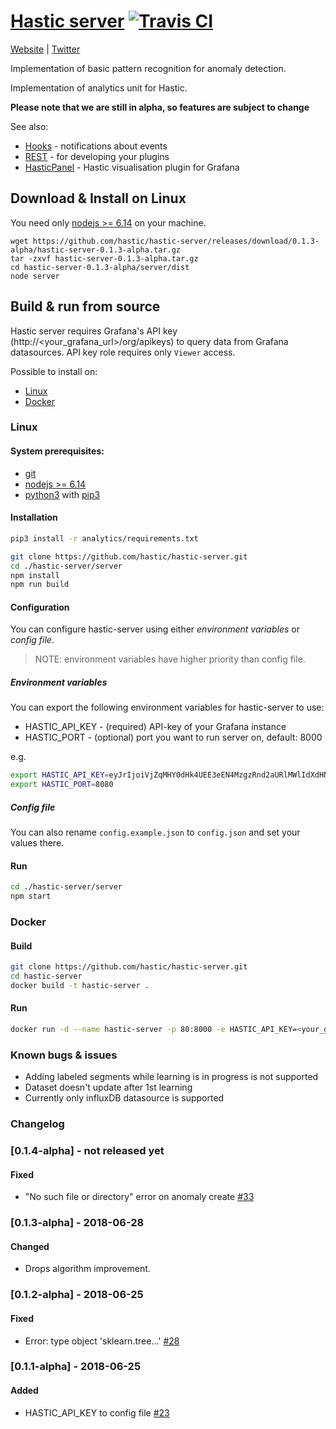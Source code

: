 [Hastic server](https://hastic.io) [![Travis CI](https://travis-ci.org/hastic/hastic-server.svg?branch=master)](https://travis-ci.org/hastic/hastic-server) 
================
[Website](https://hastic.io) |
[Twitter](https://twitter.com/hasticio)

Implementation of basic pattern recognition for anomaly detection.

Implementation of analytics unit for Hastic.

**Please note that we are still in alpha, so features are subject to change**

See also:
* [Hooks](https://github.com/hastic/hastic-server/blob/master/HOOKS.md) - notifications about events
* [REST](REST.md) - for developing your plugins
* [HasticPanel](https://github.com/hastic/hastic-grafana-graph-panel) - Hastic visualisation plugin for Grafana

## Download & Install on Linux

You need only [nodejs >= 6.14](https://nodejs.org/en/download/) on your machine.

```
wget https://github.com/hastic/hastic-server/releases/download/0.1.3-alpha/hastic-server-0.1.3-alpha.tar.gz
tar -zxvf hastic-server-0.1.3-alpha.tar.gz
cd hastic-server-0.1.3-alpha/server/dist
node server
```

## Build & run from source 

Hastic server requires Grafana's API key (http://<your_grafana_url>/org/apikeys) to query data from Grafana datasources.
API key role requires only `Viewer` access. 

Possible to install on:

* [Linux](#linux)
* [Docker](#docker)

### Linux

#### System prerequisites:

* [git](https://git-scm.com/download/linux)
* [nodejs >= 6.14](https://nodejs.org/en/download/package-manager/#debian-and-ubuntu-based-linux-distributions)
* [python3](https://www.python.org/downloads/) with [pip3](https://packaging.python.org/guides/installing-using-linux-tools/#installing-pip-setuptools-wheel-with-linux-package-managers)

#### Installation
```bash
pip3 install -r analytics/requirements.txt

git clone https://github.com/hastic/hastic-server.git
cd ./hastic-server/server
npm install 
npm run build
```

#### Configuration

You can configure hastic-server using either *environment variables* or *config file*.

> NOTE: environment variables have higher priority than config file.

##### Environment variables
You can export the following environment variables for hastic-server to use:
- HASTIC_API_KEY - (required) API-key of your Grafana instance
- HASTIC_PORT - (optional) port you want to run server on, default: 8000

e.g.
```bash
export HASTIC_API_KEY=eyJrIjoiVjZqMHY0dHk4UEE3eEN4MzgzRnd2aURlMWlIdXdHNW4iLCJuIjoiaGFzdGljIiwiaWQiOjF9
export HASTIC_PORT=8080
```

##### Config file
You can also rename `config.example.json` to `config.json` and set your values there.

#### Run
```bash
cd ./hastic-server/server
npm start
```

### Docker

#### Build 
```bash
git clone https://github.com/hastic/hastic-server.git
cd hastic-server
docker build -t hastic-server .
```

#### Run
```bash
docker run -d --name hastic-server -p 80:8000 -e HASTIC_API_KEY=<your_grafana_api_key> hastic-server
```

### Known bugs & issues

- Adding labeled segments while learning is in progress is not supported
- Dataset doesn't update after 1st learning
- Currently only influxDB datasource is supported

### Changelog

### [0.1.4-alpha] - not released yet
#### Fixed
- "No such file or directory" error on anomaly create [#33](https://github.com/hastic/hastic-server/issues/33)

### [0.1.3-alpha] - 2018-06-28
#### Changed
- Drops algorithm improvement.

### [0.1.2-alpha] - 2018-06-25
#### Fixed
- Error: type object 'sklearn.tree...' [#28](https://github.com/hastic/hastic-server/issues/28)

### [0.1.1-alpha] - 2018-06-25
#### Added
- HASTIC_API_KEY to config file [#23](https://github.com/hastic/hastic-server/issues/23)
